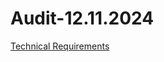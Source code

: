 # Audit-12.11.2024
[Technical Requirements](https://docs.google.com/document/d/1UR6jSpofmRIISb3sX8BuxVZTOGlcPLdBPa_Jihy0YAk/)
